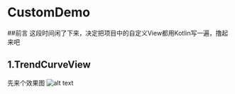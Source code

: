 # CustomDemo
##前言
这段时间闲了下来，决定把项目中的自定义View都用Kotlin写一遍，撸起来吧
## 1.TrendCurveView

先来个效果图
![alt text](https://github.com/songlong446041/CustomDemo/blob/master/img.gif)